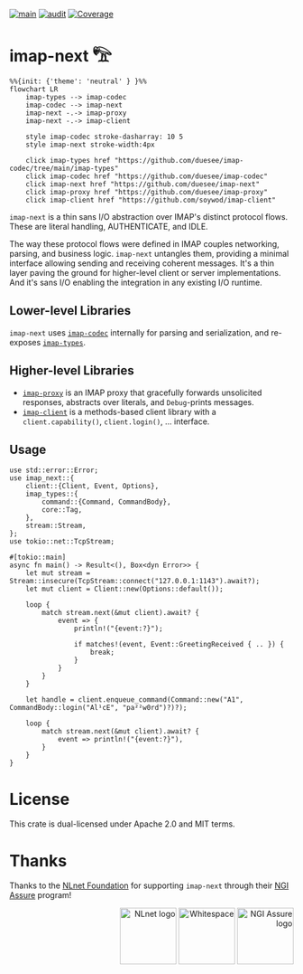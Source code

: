 [![main](https://github.com/duesee/imap-next/actions/workflows/main.yml/badge.svg)](https://github.com/duesee/imap-next/actions/workflows/main.yml)
[![audit](https://github.com/duesee/imap-next/actions/workflows/audit.yml/badge.svg)](https://github.com/duesee/imap-next/actions/workflows/audit.yml)
[![Coverage](https://coveralls.io/repos/github/duesee/imap-next/badge.svg?branch=main)](https://coveralls.io/github/duesee/imap-next?branch=main)

# imap-next 𓅟

```mermaid
%%{init: {'theme': 'neutral' } }%%
flowchart LR
    imap-types --> imap-codec
    imap-codec --> imap-next
    imap-next -.-> imap-proxy
    imap-next -.-> imap-client
    
    style imap-codec stroke-dasharray: 10 5
    style imap-next stroke-width:4px
    
    click imap-types href "https://github.com/duesee/imap-codec/tree/main/imap-types"
    click imap-codec href "https://github.com/duesee/imap-codec"
    click imap-next href "https://github.com/duesee/imap-next"
    click imap-proxy href "https://github.com/duesee/imap-proxy"
    click imap-client href "https://github.com/soywod/imap-client"
```

`imap-next` is a thin sans I/O abstraction over IMAP's distinct protocol flows.
These are literal handling, AUTHENTICATE, and IDLE.

The way these protocol flows were defined in IMAP couples networking, parsing, and business logic.
`imap-next` untangles them, providing a minimal interface allowing sending and receiving coherent messages.
It's a thin layer paving the ground for higher-level client or server implementations.
And it's sans I/O enabling the integration in any existing I/O runtime.

## Lower-level Libraries

`imap-next` uses [`imap-codec`](https://github.com/duesee/imap-codec) internally for parsing and serialization, and
re-exposes [`imap-types`](https://github.com/duesee/imap-codec/tree/main/imap-types).

## Higher-level Libraries

* [`imap-proxy`](https://github.com/duesee/imap-proxy) is an IMAP proxy that gracefully forwards unsolicited responses,
  abstracts over literals, and `Debug`-prints messages.
* [`imap-client`](https://github.com/soywod/imap-client) is a methods-based client library with
  a `client.capability()`, `client.login()`, ... interface.

## Usage

```rust,no_run
use std::error::Error;
use imap_next::{
    client::{Client, Event, Options},
    imap_types::{
        command::{Command, CommandBody},
        core::Tag,
    },
    stream::Stream,
};
use tokio::net::TcpStream;

#[tokio::main]
async fn main() -> Result<(), Box<dyn Error>> {
    let mut stream = Stream::insecure(TcpStream::connect("127.0.0.1:1143").await?);
    let mut client = Client::new(Options::default());

    loop {
        match stream.next(&mut client).await? {
            event => {
                println!("{event:?}");

                if matches!(event, Event::GreetingReceived { .. }) {
                    break;
                }
            }
        }
    }

    let handle = client.enqueue_command(Command::new("A1", CommandBody::login("Al¹cE", "pa²²w0rd")?)?);

    loop {
        match stream.next(&mut client).await? {
            event => println!("{event:?}"),
        }
    }
}
```

# License

This crate is dual-licensed under Apache 2.0 and MIT terms.

# Thanks

Thanks to the [NLnet Foundation](https://nlnet.nl/) for supporting `imap-next` through
their [NGI Assure](https://nlnet.nl/assure/) program!

<div align="right">
    <img alt="NLnet logo" height="100px" src="https://user-images.githubusercontent.com/8997731/215262095-ab12d43a-ca8a-4d44-b79b-7e99ab91ca01.png"/>
    <img alt="Whitespace" height="100px" src="https://user-images.githubusercontent.com/8997731/221422192-60d28ed4-10bb-441e-957d-93af58166707.png"/>
    <img alt="NGI Assure logo" height="100px" src="https://user-images.githubusercontent.com/8997731/215262235-0db02da9-7c6c-498e-a3d2-7ea7901637bf.png"/>
</div>
